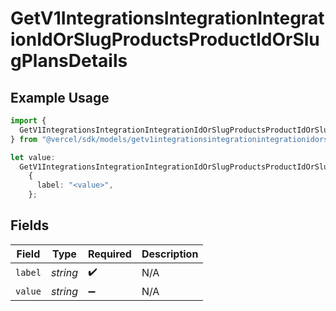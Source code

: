 # GetV1IntegrationsIntegrationIntegrationIdOrSlugProductsProductIdOrSlugPlansDetails

## Example Usage

```typescript
import {
  GetV1IntegrationsIntegrationIntegrationIdOrSlugProductsProductIdOrSlugPlansDetails,
} from "@vercel/sdk/models/getv1integrationsintegrationintegrationidorslugproductsproductidorslugplansop.js";

let value:
  GetV1IntegrationsIntegrationIntegrationIdOrSlugProductsProductIdOrSlugPlansDetails =
    {
      label: "<value>",
    };
```

## Fields

| Field              | Type               | Required           | Description        |
| ------------------ | ------------------ | ------------------ | ------------------ |
| `label`            | *string*           | :heavy_check_mark: | N/A                |
| `value`            | *string*           | :heavy_minus_sign: | N/A                |